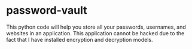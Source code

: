 # password-vault
This python code will help you store all your passwords, usernames, and websites in an application. This application cannot be hacked due to the fact that I have installed encryption and decryption models.

